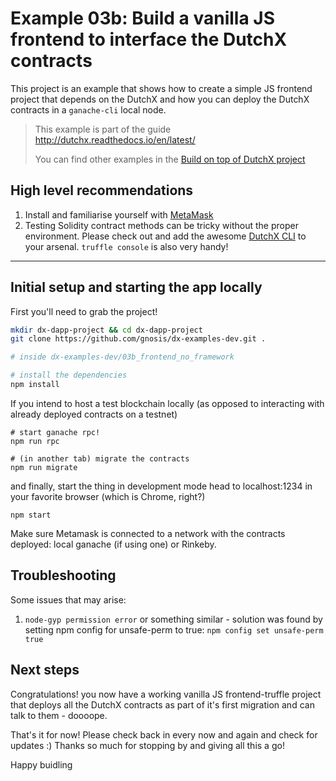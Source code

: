 # Example 03b: Build a vanilla JS frontend to interface the DutchX contracts
This project is an example that shows how to create a simple JS frontend project 
that depends on the DutchX and how you can deploy the DutchX contracts in a 
`ganache-cli` local node.

> This example is part of the guide http://dutchx.readthedocs.io/en/latest/
>
> You can find other examples in the [Build on top of DutchX project](https://github.com/gnosis/dx-examples-dev)

## High level recommendations
1. Install and familiarise yourself with [MetaMask](https://metamask.io)
2. Testing Solidity contract methods can be tricky without the proper environment. Please check out and add the awesome [DutchX CLI](https://github.com/gnosis/dx-examples-cli) to your arsenal. `truffle console` is also very handy!

----------------------------------

## Initial setup and starting the app locally
First you'll need to grab the project!
```bash
mkdir dx-dapp-project && cd dx-dapp-project
git clone https://github.com/gnosis/dx-examples-dev.git .

# inside dx-examples-dev/03b_frontend_no_framework

# install the dependencies
npm install
```
If you intend to host a test blockchain locally (as opposed to interacting with already deployed contracts on a testnet)

```
# start ganache rpc!
npm run rpc

# (in another tab) migrate the contracts
npm run migrate
```

 and finally, start the thing in development mode
 head to localhost:1234 in your favorite browser (which is Chrome, right?)

```
npm start
```

Make sure Metamask is connected to a network with the contracts deployed: local ganache (if using one) or Rinkeby.

## Troubleshooting
Some issues that may arise:
1. `node-gyp permission error` or something similar - solution was found by setting npm config for unsafe-perm to true: `npm config set unsafe-perm true`

## Next steps
Congratulations! you now have a working vanilla JS frontend-truffle project that deploys all the DutchX contracts as 
part of it's first migration and can talk to them - doooope.

That's it for now! Please check back in every now and again and check for updates :) Thanks so much for stopping by and giving all this a go!

Happy buidling
